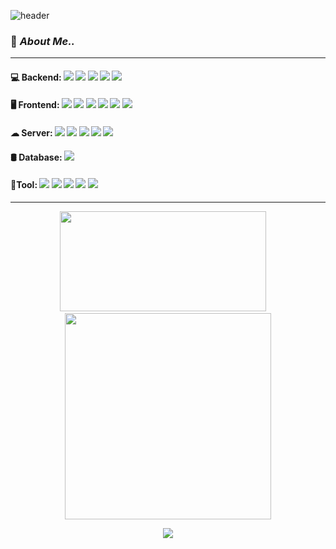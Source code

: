 
![header](https://capsule-render.vercel.app/api?type=venom&color=568A35&height=250&section=header&text=Hello!-nl-This%20is%20Chon's%20GitHub☘&&fontColor=BFDE9B&fontSize=50&fontAlign=50)

### 🌱 ***About Me..***
---

#### 💻 Backend: <img src="https://img.shields.io/badge/Java-007396?style=flat&logo=java&logoColor=white" /> <img src="https://img.shields.io/badge/Springboot-6DB33F?style=flat&logo=springboot&logoColor=white"/> <img src="https://img.shields.io/badge/SpringFramework-6DB33F?style=flat&logo=spring&logoColohite&logoColor=white"/> <img src="https://img.shields.io/badge/JPA-34567C?style=flat&logo=jpa&logoColor=white"/> <img src="https://img.shields.io/badge/MyBatis-D24939?style=flat&logo=mybatis&logoColor=white"/>

#### 🖥 Frontend: <img src="https://img.shields.io/badge/React-61DAFB?style=flat&logo=react&logoColor=white" /> <img src="https://img.shields.io/badge/Javascript-F7DF1E?style=flat&logo=javascript&logoColor=white" /> <img src="https://img.shields.io/badge/jQuery-0769AD?style=flat&logo=jquery&logoColor=white" /> <img src="https://img.shields.io/badge/JSTL-007396?style=flat&logo=jstl&logoColor=white" /> <img src="https://img.shields.io/badge/HTML5-E34F26?style=flat&logo=html5&logoColor=white" /> <img src="https://img.shields.io/badge/CSS-663399?style=flat&logo=css&logoColor=white" />

#### ☁ Server: <img src="https://img.shields.io/badge/AWS-232F3E?style=flat&logo=amazonwebservices&logoColor=white" /> <img src="https://img.shields.io/badge/Docker-2496ED?style=flat&logo=docker&logoColor=white" /> <img src="https://img.shields.io/badge/Jenkins-D24939?style=flat&logo=jenkins&logoColor=white" /> <img src="https://img.shields.io/badge/Nginx-009639?style=flat&logo=nginx&logoColor=white"/>  <img src="https://img.shields.io/badge/Apache Tomcat-F8DC75?style=flat&logo=apachetomcat&logoColor=black"/> 

#### 🛢 Database: <img src="https://img.shields.io/badge/Oracle-D24939?style=flat&logo=oracle&logoColor=white"/>

#### 🔧Tool: <img src="https://img.shields.io/badge/Git-F05032?style=flat&logo=git&logoColor=white"/> <img src="https://img.shields.io/badge/GitHub-181717?style=flat&logo=github&logoColor=white"/> <img src="https://img.shields.io/badge/IntelliJ IDEA-000000?style=flat&logo=intellijidea&logoColor=white"/> <img src="https://img.shields.io/badge/Eclipse IDE-2C2255?style=flat&logo=eclipseide&logoColor=white"/> <img src="https://img.shields.io/badge/VS Code-2F80ED?style=flat&logo=vscode&logoColor=white"/>

---

<div align="center">
    <img src="https://raw.githubusercontent.com/Park-choeun/github-stats-transparent/output/generated/languages.svg" width="330" height="160">
    &nbsp;&nbsp;&nbsp;
    <a href="https://solved.ac/chdms7471">
        <img src="https://mazassumnida.wtf/api/v2/generate_badge?boj=chdms7471" width="330">
    </a>
    </p>
    <img src="https://github-readme-stats.vercel.app/api?username=Park-choeun&show_icons=true&theme=dark">
</div>





